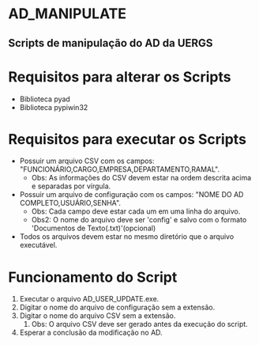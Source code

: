 # AD_MANIPULATE
## Scripts de manipulação do AD da UERGS

# Requisitos para alterar os Scripts

- Biblioteca pyad
- Biblioteca pypiwin32
    
# Requisitos para executar os Scripts

- Possuir um arquivo CSV com os campos:
        "FUNCIONÁRIO,CARGO,EMPRESA,DEPARTAMENTO,RAMAL".
    - Obs: As informações do CSV devem estar na ordem descrita acima e separadas por vírgula.
- Possuir um arquivo de configuração com os campos:
        "NOME DO AD COMPLETO,USUÁRIO,SENHA".
    - Obs: Cada campo deve estar cada um em uma linha do arquivo.
    - Obs2: O nome do arquivo deve ser 'config' e salvo com o formato 'Documentos de Texto(.txt)'(opcional)
- Todos os arquivos devem estar no mesmo diretório que o arquivo executável.

# Funcionamento do Script

1. Executar o arquivo AD_USER_UPDATE.exe.
2. Digitar o nome do arquivo de configuração sem a extensão.
3. Digitar o nome do arquivo CSV sem a extensão.
    1. Obs: O arquivo CSV deve ser gerado antes da execução do script.
4. Esperar a conclusão da modificação no AD.
